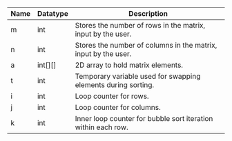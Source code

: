 | Name | Datatype | Description                                                    |
|------|----------|----------------------------------------------------------------|
| m    | int      | Stores the number of rows in the matrix, input by the user.    |
| n    | int      | Stores the number of columns in the matrix, input by the user. |
| a    | int[][]  | 2D array to hold matrix elements.                              |
| t    | int      | Temporary variable used for swapping elements during sorting.  |
| i    | int      | Loop counter for rows.                                         |
| j    | int      | Loop counter for columns.                                      |
| k    | int      | Inner loop counter for bubble sort iteration within each row.  |